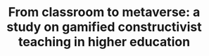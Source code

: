 ---
title: "From classroom to metaverse: a study on gamified constructivist teaching in higher education"
authors: [
  "Ng, Peter HF",
  "Chen, Peter Q",
  "Sin, Zackary PT",
  "Jia, Ye",
  "Li, Richard Chen",
  "Baciu, George",
  "Cao, Jiannong",
  "Li, Qing"
]
year: 2023
journal: "International conference on web-based learning"
featured: false
pages: "92--106"
keywords: [
]
---